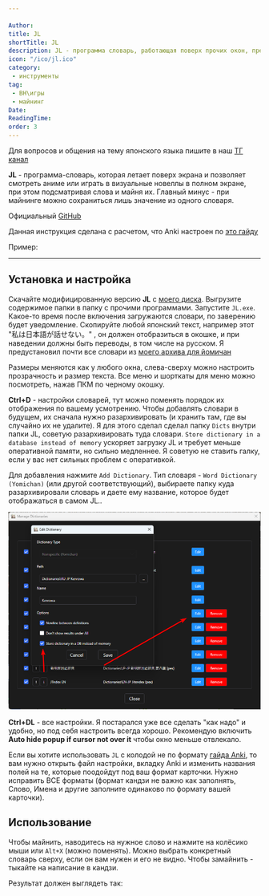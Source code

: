 ```yaml
---

Author:
title: JL
shortTitle: JL
description: JL - программа словарь, работающая поверх прочих окон, предназначенная для использования во время игры в ВН.
icon: "/ico/jl.ico"
category: 
 - инструменты
tag:
 - ВН\игры
 - майнинг
Date: 
ReadingTime: 
order: 3
---
```



Для вопросов и общения на тему японского языка пишите в наш [ТГ канал](https://t.me/kotowari)

**JL** - программа-словарь, которая летает поверх экрана и позволяет смотреть аниме или играть в визуальные новеллы в полном экране, при этом подсматривая слова и майня их. Главный минус - при майнинге можно сохраниться лишь значение из одного словаря.

Официальный [GitHub](https://github.com/rampaa/JL/blob/master/README.md)

Данная инструкция сделана с расчетом, что Anki настроен по [это гайду](/software/anki.md)

Пример:

<VidStack src="/imgvid/mpvjl.mp4"/>

-----





## Установка и настройка

Скачайте модифицированную версию **JL** с [моего диска](https://drive.google.com/file/d/14mMAFWvS2N1Bz6Obfn-aCBEdRKS9Z6fY/view?usp=sharing). Выгрузите содержимое папки в папку с прочими программами. Запустите `JL.exe`. Какое-то время после включения загружаются словари, по заверению будет уведомление. Скопируйте любой японский текст, например этот "私は日本語が話せない。" , он должен отобразиться в окошке, и при наведении должны быть переводы, в том числе на русском. Я предустановил почти все словари из [моего архива для йомичан](https://drive.google.com/file/d/1rXYRB4ptnCLVt5F_fpERRk4b5T2BDTUS/view?usp=drive_link)  

Размеры меняются как у любого окна, слева-сверху можно настроить прозрачность и размер текста. Все меню и шорткаты для меню можно посмотреть, нажав ПКМ по черному окошку. 

**Ctrl+D** - настройки словарей, тут можно поменять порядок их отображения по вашему усмотрению.
Чтобы добавлять словари в будущем, их сначала нужно разархивировать (и хранить там, где вы случайно их не удалите). Я для этого сделал сделал папку `Dicts` внутри папки JL, советую разархивировать туда словари. `Store dictionary in a database instead of memory` ускоряет загрузку JL и требует меньше оперативной памяти, но сильно медленнее. Я советую не ставить галку, если у вас нет сильных проблем с оперативкой.

Для добавления нажмите `Add Dictionary`. Тип словаря - `Word Dictionary (Yomichan)` (или другой соответствующий), выбираете папку куда разархивировали словарь и даете ему название, которое будет отображаться в самом JL..

![](/imgvid/jldict.png)

**Ctrl+DL** - все настройки. Я постарался уже все сделать "как надо" и удобно, но под себя настроить всегда хорошо. Рекомендую включить **Auto hide popup if cursor not over it** чтобы окно меньше отвлекало.

Если вы хотите использовать `JL` с колодой не по формату [гайда Anki](anki.md), то вам нужно открыть файл настройки, вкладку Anki и изменить названия полей на те, которые поодойдут под ваш формат карточки. Нужно исправить ВСЕ форматы (формат кандзи не важно как заполнять, Слово, Имена и другие заполните одинаково по формату вашей карточки).


## Использование

Чтобы майнить, наводитесь на нужное слово и нажмите на колёсико мыши или `Alt+X` (можно поменять).
Можно выбрать конкретный словарь сверху, если он вам нужен и его не видно. Чтобы замайнить - тыкайте на написание в кандзи.

Результат должен выглядеть так:

<VidStack src="/imgvid/JLdemo.mp4"/>




